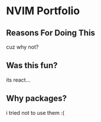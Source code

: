# NVIM Portfolio

## Reasons For Doing This
cuz why not?

## Was this fun?
its  react... 

## Why packages?
i tried not to use them :(

